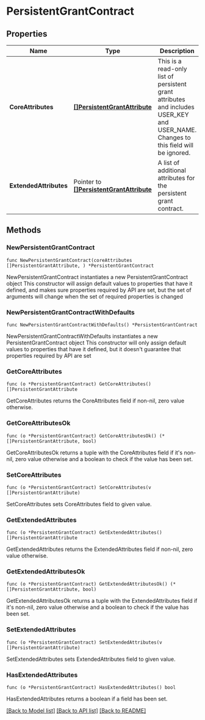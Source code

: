 # PersistentGrantContract

## Properties

Name | Type | Description | Notes
------------ | ------------- | ------------- | -------------
**CoreAttributes** | [**[]PersistentGrantAttribute**](PersistentGrantAttribute.md) | This is a read-only list of persistent grant attributes and includes USER_KEY and USER_NAME. Changes to this field will be ignored. | 
**ExtendedAttributes** | Pointer to [**[]PersistentGrantAttribute**](PersistentGrantAttribute.md) | A list of additional attributes for the persistent grant contract. | [optional] 

## Methods

### NewPersistentGrantContract

`func NewPersistentGrantContract(coreAttributes []PersistentGrantAttribute, ) *PersistentGrantContract`

NewPersistentGrantContract instantiates a new PersistentGrantContract object
This constructor will assign default values to properties that have it defined,
and makes sure properties required by API are set, but the set of arguments
will change when the set of required properties is changed

### NewPersistentGrantContractWithDefaults

`func NewPersistentGrantContractWithDefaults() *PersistentGrantContract`

NewPersistentGrantContractWithDefaults instantiates a new PersistentGrantContract object
This constructor will only assign default values to properties that have it defined,
but it doesn't guarantee that properties required by API are set

### GetCoreAttributes

`func (o *PersistentGrantContract) GetCoreAttributes() []PersistentGrantAttribute`

GetCoreAttributes returns the CoreAttributes field if non-nil, zero value otherwise.

### GetCoreAttributesOk

`func (o *PersistentGrantContract) GetCoreAttributesOk() (*[]PersistentGrantAttribute, bool)`

GetCoreAttributesOk returns a tuple with the CoreAttributes field if it's non-nil, zero value otherwise
and a boolean to check if the value has been set.

### SetCoreAttributes

`func (o *PersistentGrantContract) SetCoreAttributes(v []PersistentGrantAttribute)`

SetCoreAttributes sets CoreAttributes field to given value.


### GetExtendedAttributes

`func (o *PersistentGrantContract) GetExtendedAttributes() []PersistentGrantAttribute`

GetExtendedAttributes returns the ExtendedAttributes field if non-nil, zero value otherwise.

### GetExtendedAttributesOk

`func (o *PersistentGrantContract) GetExtendedAttributesOk() (*[]PersistentGrantAttribute, bool)`

GetExtendedAttributesOk returns a tuple with the ExtendedAttributes field if it's non-nil, zero value otherwise
and a boolean to check if the value has been set.

### SetExtendedAttributes

`func (o *PersistentGrantContract) SetExtendedAttributes(v []PersistentGrantAttribute)`

SetExtendedAttributes sets ExtendedAttributes field to given value.

### HasExtendedAttributes

`func (o *PersistentGrantContract) HasExtendedAttributes() bool`

HasExtendedAttributes returns a boolean if a field has been set.


[[Back to Model list]](../README.md#documentation-for-models) [[Back to API list]](../README.md#documentation-for-api-endpoints) [[Back to README]](../README.md)


